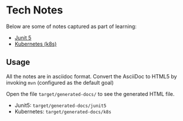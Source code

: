 # Tech Notes

Below are some of notes captured as part of learning:

* [Junit 5](/src/docs/asciidoc/junit5)
* [Kubernetes (k8s)](/src/docs/asciidoc/k8s)

## Usage
All the notes are in asciidoc format. Convert the AsciiDoc to HTML5 by invoking `mvn` (configured as the default goal)

Open the file `target/generated-docs/` to see the generated HTML file.
- Junit5: `target/generated-docs/junit5`
- Kubernetes: `target/generated-docs/k8s`

